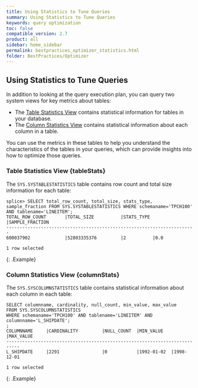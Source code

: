 ```yaml
---
title: Using Statistics to Tune Queries
summary: Using Statistics to Tune Queries
keywords: query optimization
toc: false
compatible_version: 2.7
product: all
sidebar: home_sidebar
permalink: bestpractices_optimizer_statistics.html
folder: BestPractices/Optimizer
---
```

<section>
<div class="TopicContent" data-swiftype-index="true" markdown="1">

# Using Statistics to Tune Queries

In addition to looking at the query execution plan, you can query two system views for key metrics about tables:

* The [Table Statistics View](#tableStats) contains statistical information for tables in your database.
* The [Column Statistics View](#columnStats) contains statistical information about each column in a table.

You can use the metrics in these tables to help you understand the characteristics of the tables in your queries, which can provide insights into how to optimize those queries.

### Table Statistics View  {tableStats}

The `SYS.SYSTABLESTATISTICS` table contains row count and total size information for each table:

  ```
  splice> SELECT total_row_count, total_size, stats_type, sample_fraction FROM SYS.SYSTABLESTATISTICS WHERE schemaname='TPCH100' AND tablename='LINEITEM';
  TOTAL_ROW_COUNT       |TOTAL_SIZE          |STATS_TYPE |SAMPLE_FRACTION
  -----------------------------------------------------------------------
  600037902             |52803335376         |2          |0.0

  1 row selected
  ```
  {: .Example}

### Column Statistics View  {columnStats}

The `SYS.SYSCOLUMNSTATISTICS` table contains statistical information about each column in each table:

  ```
  SELECT columnname, cardinality, null_count, min_value, max_value
  FROM SYS.SYSCOLUMNSTATISTICS
  WHERE schemaname='TPCH100' AND tablename='LINEITEM' AND columnname='L_SHIPDATE';
  ;
  COLUMNNAME     |CARDINALITY         |NULL_COUNT  |MIN_VALUE   |MAX_VALUE
  ---------------------------------------------------------------------------
  L_SHIPDATE     |2291                |0           |1992-01-02  |1998-12-01

  1 row selected

  ```
  {: .Example}



</div>
</section>
